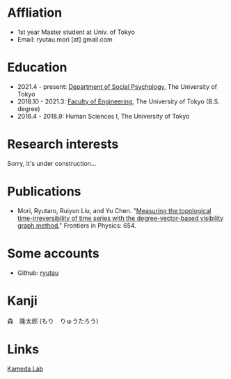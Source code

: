 
# Affliation
- 1st year Master student at Univ. of Tokyo
- Email: ryutau.mori [at] gmail.com

# Education
- 2021.4 - present: [Department of Social Psychology](http://www.utokyo-socpsy.com/index.html), The University of Tokyo
- 2018.10 - 2021.3: [Faculty of Engineering](https://www.si.t.u-tokyo.ac.jp/course/sdm/), The University of Tokyo (B.S. degree)
- 2016.4 - 2018.9: Human Sciences I, The University of Tokyo

# Research interests
Sorry, it's under construction...

# Publications
- Mori, Ryutaro, Ruiyun Liu, and Yu Chen. "[Measuring the topological time-irreversibility of time series with the degree-vector-based visibility graph method.](https://www.frontiersin.org/articles/10.3389/fphy.2021.777958/full)" Frontiers in Physics: 654.

# Some accounts
- Github: [ryutau](https://github.com/ryutau)

# Kanji

森　隆太郎 (もり　りゅうたろう)

# Links
[Kameda Lab](http://www.tatsuyakameda.com/)
